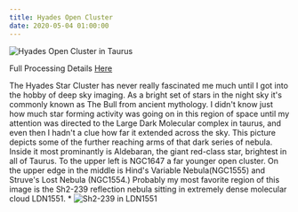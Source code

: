 ```yaml
---
title: Hyades Open Cluster
date: 2020-05-04 01:00:00
---
```


![Hyades Open Cluster in Taurus](/Widefield/Taurus/Hyades.136x120s.135mm.L3.integration.Draft5.web.jpg "Hyades Open Cluster in Taurus")

Full Processing Details [Here](/Widefield/Taurus/Hyades/)

The Hyades Star Cluster has never really fascinated me much until I got into the hobby of deep sky imaging.  As a bright set of stars in the night sky it's commonly known as The Bull from ancient mythology. I didn't know just how much star forming activity was going on in this region of space until my attention was directed to the Large Dark Molecular complex in taurus, and even then I hadn't a clue how far it extended across the sky.  This picture depicts some of the further reaching arms of that dark series of nebula.  Inside it most prominantly is Aldebaran, the giant red-class star, brightest in all of Taurus. To the upper left is NGC1647 a far younger open cluster.  On the upper edge in the middle is Hind's Variable Nebula(NGC1555) and Struve's Lost Nebula (NGC1554.)  Probably my most favorite region of this image is the Sh2-239 reflection nebula sitting in extremely dense molecular cloud LDN1551.
    * ![Sh2-239 in LDN1551](/Widefield/Taurus/Hyades.ROI.Sh2-239.png)
